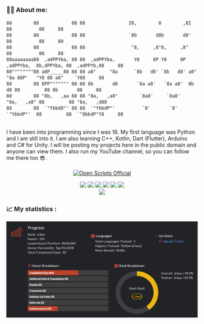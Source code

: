 <br clear="both">

<div align="center">
  <img src=""  />
</div>

###


###


###


###

<h3 align="left">👩‍💻  About me:</h3>

```
88        88            88 88                I8,        8        ,8I                      88          88     88 
88        88            88 88                `8b       d8b       d8'                      88          88     88
88        88            88 88                 "8,     ,8"8,     ,8"                       88          88     88
88aaaaaaaa88  ,adPPYba, 88 88  ,adPPYba,       Y8     8P Y8     8P  ,adPPYba,  8b,dPPYba, 88  ,adPPYb,88     88
88""""""""88 a8P_____88 88 88 a8"     "8a      `8b   d8' `8b   d8' a8"     "8a 88P'   "Y8 88 a8"    `Y88     88
88        88 8PP""""""" 88 88 8b       d8       `8a a8'   `8a a8'  8b       d8 88         88 8b       88     88
88        88 "8b,   ,aa 88 88 "8a,   ,a8"        `8a8'     `8a8'   "8a,   ,a8" 88         88 "8a,   ,d88     
88        88  `"Ybbd8"' 88 88  `"YbbdP"'          `8'       `8'     `"YbbdP"'  88         88  `"8bbdP"Y8     88
```

<br>
I have been into programming since I was 16. My first language was Python and I am still into it. I am also learning C++, Kotlin, Dart (Flutter), Arduino and C# for Unity. I will be posting my projects here in the public domain and anyone can view them. I also run my YouTube channel, so you can follow me there too 😎.


<p align="left"></p>

###


<p align="center">
  <a href="https://www.youtube.com/@OpenScriptsOfficial">
      <img src="https://yt3.googleusercontent.com/IOEJlgc4zf1PaBwUvU5zN-ACQ7vNwDSNDLwjaJIIUu8i2zckmOuwvg9YUV_O8mRVhhyubvlx-Q=w1707-fcrop64=1,00005a57ffffa5a8-k-c0xffffffff-no-nd-rj" alt="Open Scripts Official">
  </a>

<div align="center">
  <img src="https://img.shields.io/badge/Python-ffc870"/>
  <img src="https://img.shields.io/badge/C%2B%2B-FF0000"/>
  <img src="https://img.shields.io/badge/Flutter-0000CD"/>
  <img src="https://img.shields.io/badge/Arduino-40E0D0"/>
  <img src="https://img.shields.io/badge/C%23-8A2BE2"/>
  <img src="https://img.shields.io/badge/Kotlin-D2691E"/>
</div>

<div align="center">
<img src="https://img.shields.io/badge/Youtube-FF0000"/>
</div>  
</p>

###

<h3 align="left">📈 My statistics :</h3>
<p align="center">
<img src="Assets/CodewarsStatistic.png" alt="Statistic"/>
</p>
